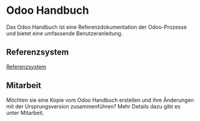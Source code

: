 # Odoo Handbuch

Das Odoo Handbuch ist eine Referenzdokumentation der Odoo-Prozesse und bietet eine umfassende Benutzeranleitung.

## Referenzsystem

[Referenzsystem](Referenzsystem.md)

## Mitarbeit

Möchten sie eine Kopie vom Odoo Handbuch erstellen und ihre Änderungen mit der Ursprungsversion zusammenführen? Mehr Details dazu gibt es unter Mitarbeit.